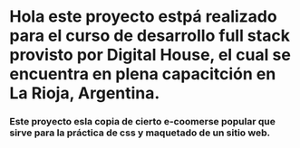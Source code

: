 # Hola este proyecto estpá realizado para el curso de desarrollo full stack provisto por Digital House, el cual se encuentra en plena capacitción en La Rioja, Argentina.
### Este proyecto esla copia de cierto e-coomerse popular que sirve para la práctica de css y maquetado de un sitio web.

